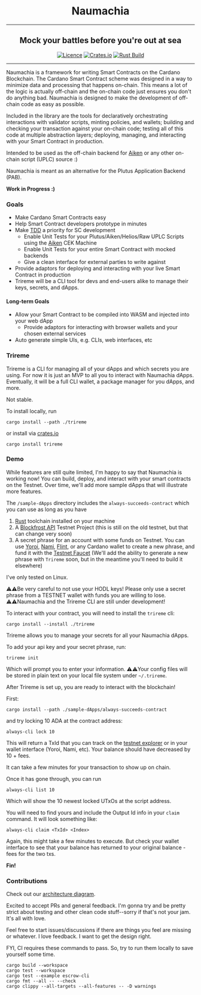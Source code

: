 <div align="center">
  <h1 align="center">Naumachia</h1>
  <hr />
    <h2 align="center" style="border-bottom: none">Mock your battles before you're out at sea</h2>

[![Licence](https://img.shields.io/github/license/MitchTurner/naumachia)](https://github.com/MitchTurner/naumachia/blob/main/LICENSE) 
[![Crates.io](https://img.shields.io/crates/v/naumachia)](https://crates.io/crates/naumachia)
[![Rust Build](https://github.com/MitchTurner/naumachia/actions/workflows/rust.yml/badge.svg?branch=master)](https://github.com/MitchTurner/naumachia/actions/workflows/rust.yml)

</div>

---

Naumachia is a framework for writing Smart Contracts on the Cardano Blockchain.
The Cardano Smart Contract scheme was designed in a way to minimize data and processing that happens on-chain.
This means a lot of the logic is actually off-chain and the on-chain code just ensures you don't do anything bad.
Naumachia is designed to make the development of off-chain code as easy as possible. 

Included in the library are the tools for declaratively orchestrating interactions with validator scripts, 
minting policies, and wallets;
building and checking your transaction against your on-chain code;
testing all of this code at multiple abstraction layers;
deploying, managing, and interacting with your Smart Contract in production.

Intended to be used as the off-chain backend for [Aiken][1]
or any other on-chain script (UPLC) source :)

Naumachia is meant as an alternative for the Plutus Application Backend (PAB).

**Work in Progress :)**

### Goals
 - Make Cardano Smart Contracts easy
 - Help Smart Contract developers prototype in minutes
 - Make [TDD][2] a priority for SC development
   - Enable Unit Tests for your Plutus/Aiken/Helios/Raw UPLC Scripts using the [Aiken][1] CEK Machine
   - Enable Unit Tests for your entire Smart Contract with mocked backends
   - Give a clean interface for external parties to write against
 - Provide adaptors for deploying and interacting with your live Smart Contract in production
 - Trireme will be a CLI tool for devs and end-users alike to manage their keys, secrets, and dApps.
#### Long-term Goals
 - Allow your Smart Contract to be compiled into WASM and injected into your web dApp
   - Provide adaptors for interacting with browser wallets and your chosen external services
 - Auto generate simple UIs, e.g. CLIs, web interfaces, etc

### Trireme
Trireme is a CLI for managing all of your dApps and which secrets you are using. For now it is just an MVP to all you 
to interact with Naumachia dApps. Eventually, it will be a full CLI wallet, a package manager for you dApps, and more.

Not stable.

To install locally, run 
```
cargo install --path ./trireme
```
or install via [crates.io](https://crates.io/crates/trireme)
```
cargo install trireme
```

### Demo 

While features are still quite limited, I'm happy to say that Naumachia is working now! You can build, deploy, and interact
with your smart contracts on the Testnet. Over time, we'll add more sample dApps that will illustrate more features.

The `/sample-dApps` directory includes the `always-succeeds-contract` which you can use as long as you have
1. [Rust](https://www.rust-lang.org/tools/install) toolchain installed on your machine
2. A [Blockfrost API](https://blockfrost.io/#pricing) Testnet Project (this is still on the old testnet, but that can change very soon)
3. A secret phrase for an account with some funds on Testnet. 
You can use [Yoroi](https://yoroi-wallet.com/#/), [Nami](https://namiwallet.io/), [Flint](https://flint-wallet.com/),
or any Cardano wallet to create a new phrase, 
and fund it with the [Testnet Faucet](https://developers.cardano.org/docs/integrate-cardano/testnet-faucet/) 
(We'll add  the ability to generate a new phrase with `Trireme` soon, but in the meantime you'll need to build it elsewhere)

I've only tested on Linux.

⚠️⚠️Be very careful to not use your HODL keys! Please only use a secret phrase from a TESTNET wallet with funds you are willing to lose. 
⚠️⚠️Naumachia and the Trireme CLI are still under development! 

To interact with your contract, you will need to install the `trireme` cli:
```
cargo install --install ./trireme
```

Trireme allows you to manage your secrets for all your Naumachia dApps.

To add your api key and your secret phrase, run:
```
trireme init
```
Which will prompt you to enter your information.
⚠️⚠️Your config files will be stored in plain text on your local file system under `~/.trireme`.

After Trireme is set up, you are ready to interact with the blockchain!

First:
```
cargo install --path ./sample-dApps/always-succeeds-contract
```
and try locking 10 ADA at the contract address:
```
always-cli lock 10
```
This will return a TxId that you can track on the [testnet explorer](https://explorer.cardano-testnet.iohkdev.io/en) or 
in your wallet interface (Yoroi, Nami, etc). Your balance should have decreased by 10 + fees.

It can take a few minutes for your transaction to show up on chain.

Once it has gone through, you can run 
```
always-cli list 10
```
Which will show the 10 newest locked UTxOs at the script address.

You will need to find yours and include the Output Id info in your `claim` command. It will look something like:
```
always-cli claim <TxId> <Index>
```
Again, this might take a few minutes to execute. But check your wallet interface to see that your balance has returned
to your original balance - fees for the two txs.

**Fin!**


### Contributions

Check out our [architecture diagram](docs/ARCHITECTURE.md).

Excited to accept PRs and general feedback. 
I'm gonna try and be pretty strict about testing and other clean code stuff--sorry if that's not your jam. 
It's all with love.

Feel free to start issues/discussions if there are things you feel are missing or whatever.
I love feedback. I want to get the design right.

FYI, CI requires these commands to pass. So, try to run them locally to save yourself some time.
```
cargo build --workspace
cargo test --workspace
cargo test --example escrow-cli
cargo fmt --all -- --check
cargo clippy --all-targets --all-features -- -D warnings
```

[1]: https://github.com/txpipe/aiken
[2]: https://en.wikipedia.org/wiki/Test-driven_development
